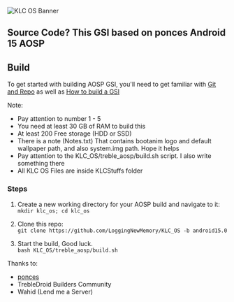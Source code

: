 ![KLC OS Banner](https://github.com/user-attachments/assets/eabf88ec-474a-4e63-99cf-20daafc52f77)

## Source Code? This GSI based on ponces Android 15 AOSP

## Build

To get started with building AOSP GSI, you'll need to get familiar with [Git and Repo](https://source.android.com/docs/setup/reference/repo) as well as [How to build a GSI](https://github.com/phhusson/treble_experimentations/wiki/How-to-build-a-GSI%3F)

Note: 
- Pay attention to number 1 - 5
- You need at least 30 GB of RAM to build this
- At least 200 Free storage (HDD or SSD)
- There is a note (Notes.txt) That contains bootanim logo and default wallpaper path, and also system.img path. Hope it helps
- Pay attention to the KLC_OS/treble_aosp/build.sh script. I also write something there
- All KLC OS Files are inside KLCStuffs folder

### Steps

1. Create a new working directory for your AOSP build and navigate to it: <br />
`mkdir klc_os; cd klc_os`

2. Clone this repo: <br />
`git clone https://github.com/LoggingNewMemory/KLC_OS -b android15.0`

3. Start the build, Good luck. <br /> 
`bash KLC_OS/treble_aosp/build.sh`

Thanks to:
- [ponces](https://github.com/ponces)
- TrebleDroid Builders Community
- Wahid (Lend me a Server)
